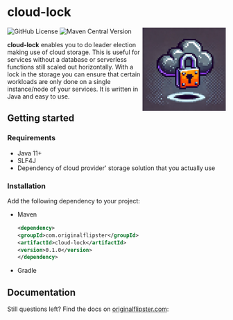 # cloud-lock

<img align="right" width="192px" src="https://github.com/original-flipster69/cloud-lock/blob/9c50c4b458c3e433f13b88e06436d8d2ab19cb3e/logo.webp">

![GitHub License](https://img.shields.io/github/license/original-flipster69/cloud-lock)
![Maven Central Version](https://img.shields.io/maven-central/v/com.originalflipster/cloud-lock)

**cloud-lock** enables you to do leader election making use of cloud storage. This is useful for services without a database or serverless functions still scaled out horizontally.
With a lock in the storage you can ensure that certain workloads are only done on a single instance/node of your services. It is written in Java and easy to use.

## Getting started

### Requirements

- Java 11+
- SLF4J
- Dependency of cloud provider' storage solution that you actually use

### Installation

Add the following dependency to your project:

- Maven
    ```xml
  <dependency>
    <groupId>com.originalflipster</groupId>
    <artifactId>cloud-lock</artifactId>
    <version>0.1.0</version>
  </dependency>
  ```
- Gradle

## Documentation

Still questions left? Find the docs on [originalflipster.com](https://originalflipster.com):